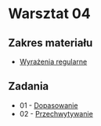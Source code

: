 # Warsztat 04

## Zakres materiału
* [Wyrażenia regularne](https://github.com/slimakuj/perl/blob/legacy_2016/class04/lecture.md)

## Zadania
* 01 \- [Dopasowanie](https://github.com/slimakuj/perl/blob/legacy_2016/class04/exercises/ex01-match.md)
* 02 \- [Przechwytywanie](https://github.com/slimakuj/perl/blob/legacy_2016/class04/exercises/ex02-capture.md)


<!-- ## Dodatkowe informacje-->
<!--* [Przydatne konstrukcje językowe](https://github.com/slimakuj/perl/blob/legacy_2016/class03/useful-constructs.md)-->

<!--* [Pytania i odpowiedzi](https://github.com/slimakuj/perl/blob/legacy_2016/class02/questions-and-answers.md)-->
